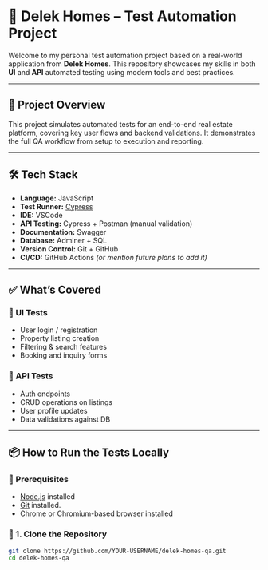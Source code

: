 # 🧪 Delek Homes – Test Automation Project

Welcome to my personal test automation project based on a real-world application from **Delek Homes**. This repository showcases my skills in both **UI** and **API** automated testing using modern tools and best practices.

---

## 🚀 Project Overview

This project simulates automated tests for an end-to-end real estate platform, covering key user flows and backend validations. It demonstrates the full QA workflow from setup to execution and reporting.

---

## 🛠️ Tech Stack

- **Language:** JavaScript
- **Test Runner:** [Cypress](https://www.cypress.io/)
- **IDE:** VSCode
- **API Testing:** Cypress + Postman (manual validation)
- **Documentation:** Swagger
- **Database:** Adminer + SQL
- **Version Control:** Git + GitHub
- **CI/CD:** GitHub Actions *(or mention future plans to add it)*

---

## ✅ What’s Covered

### 🔹 UI Tests
- User login / registration
- Property listing creation
- Filtering & search features
- Booking and inquiry forms

### 🔹 API Tests
- Auth endpoints
- CRUD operations on listings
- User profile updates
- Data validations against DB

---

## 📦 How to Run the Tests Locally

### 🧱 Prerequisites
- [Node.js](https://nodejs.org/) installed
- [Git](https://git-scm.com/) installed.
- Chrome or Chromium-based browser installed

### 🚨 1. Clone the Repository
```bash
git clone https://github.com/YOUR-USERNAME/delek-homes-qa.git
cd delek-homes-qa





